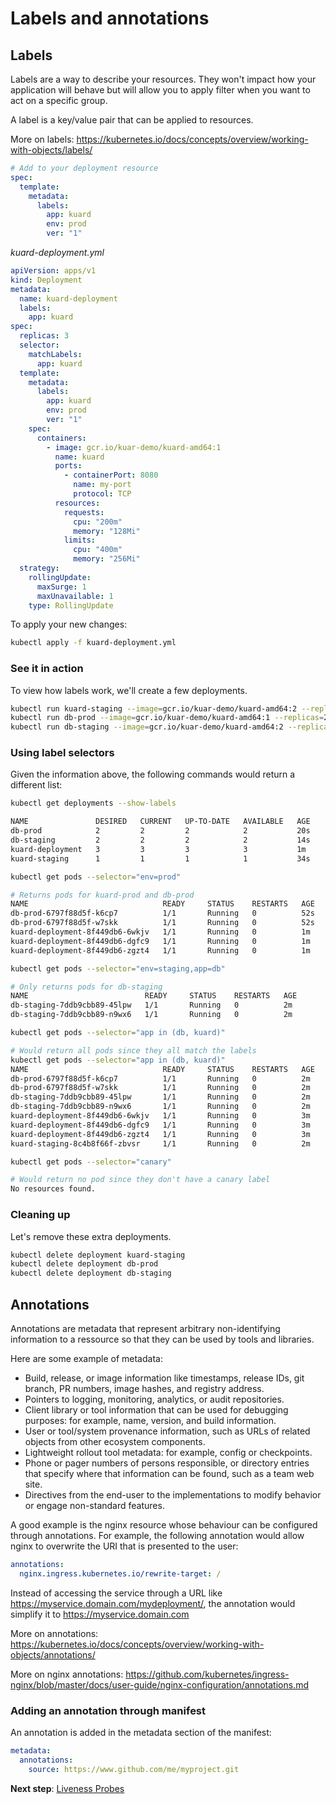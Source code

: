 # Labels and annotations

## Labels
Labels are a way to describe your resources. They won't impact how your application will behave but will allow you to apply filter when you want to act on a specific group.

A label is a key/value pair that can be applied to resources.

More on labels: https://kubernetes.io/docs/concepts/overview/working-with-objects/labels/

```yaml
# Add to your deployment resource
spec:
  template:
    metadata:
      labels:
        app: kuard
        env: prod
        ver: "1"
```
*kuard-deployment.yml*
``` yaml
apiVersion: apps/v1
kind: Deployment
metadata:
  name: kuard-deployment
  labels:
    app: kuard
spec:
  replicas: 3
  selector:
    matchLabels:
      app: kuard
  template:
    metadata:
      labels:
        app: kuard
        env: prod
        ver: "1"
    spec:
      containers:
        - image: gcr.io/kuar-demo/kuard-amd64:1
          name: kuard
          ports:
            - containerPort: 8080
              name: my-port
              protocol: TCP
          resources:
            requests:
              cpu: "200m"
              memory: "128Mi"
            limits:
              cpu: "400m"
              memory: "256Mi"
  strategy:
    rollingUpdate:
      maxSurge: 1
      maxUnavailable: 1
    type: RollingUpdate
```

To apply your new changes:
```bash
kubectl apply -f kuard-deployment.yml
```

### See it in action
To view how labels work, we'll create a few deployments.
```bash
kubectl run kuard-staging --image=gcr.io/kuar-demo/kuard-amd64:2 --replicas=1 --labels="env=staging,app=kuard,ver=2" 
kubectl run db-prod --image=gcr.io/kuar-demo/kuard-amd64:1 --replicas=2 --labels="env=prod,app=db,ver=1" 
kubectl run db-staging --image=gcr.io/kuar-demo/kuard-amd64:2 --replicas=2 --labels="env=staging,app=db,ver=2" 
```

### Using label selectors
Given the information above, the following commands would return a different list:
```bash
kubectl get deployments --show-labels

NAME               DESIRED   CURRENT   UP-TO-DATE   AVAILABLE   AGE       LABELS
db-prod            2         2         2            2           20s       app=db,env=prod,ver=1
db-staging         2         2         2            2           14s       app=db,env=staging,ver=2
kuard-deployment   3         3         3            3           1m        app=kuard
kuard-staging      1         1         1            1           34s       app=kuard,env=staging,ver=2

kubectl get pods --selector="env=prod"

# Returns pods for kuard-prod and db-prod
NAME                              READY     STATUS    RESTARTS   AGE
db-prod-6797f88d5f-k6cp7          1/1       Running   0          52s
db-prod-6797f88d5f-w7skk          1/1       Running   0          52s
kuard-deployment-8f449db6-6wkjv   1/1       Running   0          1m
kuard-deployment-8f449db6-dgfc9   1/1       Running   0          1m
kuard-deployment-8f449db6-zgzt4   1/1       Running   0          1m

kubectl get pods --selector="env=staging,app=db"

# Only returns pods for db-staging
NAME                          READY     STATUS    RESTARTS   AGE
db-staging-7ddb9cbb89-45lpw   1/1       Running   0          2m
db-staging-7ddb9cbb89-n9wx6   1/1       Running   0          2m

kubectl get pods --selector="app in (db, kuard)"

# Would return all pods since they all match the labels
kubectl get pods --selector="app in (db, kuard)"
NAME                              READY     STATUS    RESTARTS   AGE
db-prod-6797f88d5f-k6cp7          1/1       Running   0          2m
db-prod-6797f88d5f-w7skk          1/1       Running   0          2m
db-staging-7ddb9cbb89-45lpw       1/1       Running   0          2m
db-staging-7ddb9cbb89-n9wx6       1/1       Running   0          2m
kuard-deployment-8f449db6-6wkjv   1/1       Running   0          3m
kuard-deployment-8f449db6-dgfc9   1/1       Running   0          3m
kuard-deployment-8f449db6-zgzt4   1/1       Running   0          3m
kuard-staging-8c4b8f66f-zbvsr     1/1       Running   0          2m

kubectl get pods --selector="canary"

# Would return no pod since they don't have a canary label
No resources found.
```

### Cleaning up
Let's remove these extra deployments.
```bash
kubectl delete deployment kuard-staging
kubectl delete deployment db-prod
kubectl delete deployment db-staging
```

## Annotations
Annotations are metadata that represent arbitrary non-identifying information to a ressource so that they can be used by tools and libraries.

Here are some example of metadata:
- Build, release, or image information like timestamps, release IDs, git branch, PR numbers, image hashes, and registry address.
- Pointers to logging, monitoring, analytics, or audit repositories.
- Client library or tool information that can be used for debugging purposes: for example, name, version, and build information.
- User or tool/system provenance information, such as URLs of related objects from other ecosystem components.
- Lightweight rollout tool metadata: for example, config or checkpoints.
- Phone or pager numbers of persons responsible, or directory entries that specify where that information can be found, such as a team web site.
- Directives from the end-user to the implementations to modify behavior or engage non-standard features.

A good example is the nginx resource whose behaviour can be configured through annotations. For example, the following annotation would allow nginx to overwrite the URI that is presented to the user:
```yaml
annotations:
  nginx.ingress.kubernetes.io/rewrite-target: /
```

Instead of accessing the service through a URL like https://myservice.domain.com/mydeployment/, the annotation would simplify it to https://myservice.domain.com

More on annotations: https://kubernetes.io/docs/concepts/overview/working-with-objects/annotations/

More on nginx annotations: https://github.com/kubernetes/ingress-nginx/blob/master/docs/user-guide/nginx-configuration/annotations.md

### Adding an annotation through manifest

An annotation is added in the metadata section of the manifest:
```yaml
metadata:
  annotations:
    source: https://www.github.com/me/myproject.git
```

**Next step**: [Liveness Probes](05-liveness_probes.md)
